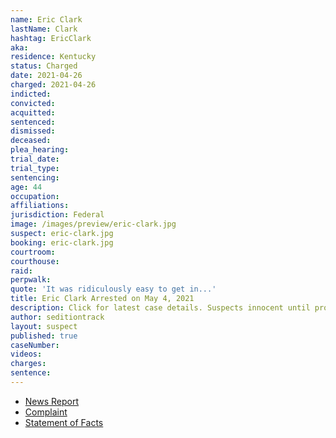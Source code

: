 ```yaml
---
name: Eric Clark
lastName: Clark
hashtag: EricClark
aka:
residence: Kentucky
status: Charged
date: 2021-04-26
charged: 2021-04-26
indicted:
convicted:
acquitted:
sentenced:
dismissed:
deceased:
plea_hearing:
trial_date:
trial_type:
sentencing:
age: 44
occupation:
affiliations:
jurisdiction: Federal
image: /images/preview/eric-clark.jpg
suspect: eric-clark.jpg
booking: eric-clark.jpg
courtroom:
courthouse:
raid:
perpwalk:
quote: 'It was ridiculously easy to get in...'
title: Eric Clark Arrested on May 4, 2021
description: Click for latest case details. Suspects innocent until proven guilty.
author: seditiontrack
layout: suspect
published: true
caseNumber: 
videos:
charges:
sentence:
---
```

- [News Report](https://www.whas11.com/article/news/kentucky/kentucky-man-eric-douglas-clark-arrested-connection-capitol-breach-dc/417-2b19a3dd-c47c-477f-a132-85585151190b)
- [Complaint](https://www.justice.gov/usao-dc/case-multi-defendant/file/1391711/download)
- [Statement of Facts](https://www.justice.gov/usao-dc/case-multi-defendant/file/1391716/download)
